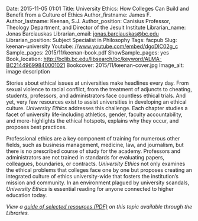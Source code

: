 Date: 2015-11-05 01:01
Title: University Ethics: How Colleges Can Build and Benefit from a Culture of Ethics 
Author_firstname: James F. 
Author_lastname: Keenan, S.J.
Author_position: Canisius Professor, Theology Department, and Director of the Jesuit Institute
Librarian_name: Jonas Barciauskas
Librarian_email: jonas.barciauskas@bc.edu
Librarian_position: Subject Specialist in Philosophy
Tags: facpub
Slug: keenan-university
Youtube: //www.youtube.com/embed/dgoDlC02g_c
Sample_pages: 2015/11/keenan-book.pdf
ShowSample_pages: yes
Book_location: http://bclib.bc.edu/libsearch/bc/keyword/ALMA-BC21449699840001021
Bookcover: 2015/11/keenan-cover.jpg
Image_alt: image description

Stories about ethical issues at universities make headlines every day. From sexual violence to racial conflict, from the treatment of adjuncts to cheating, students, professors, and administrators face countless ethical trials. And yet, very few resources exist to assist universities in developing an ethical culture. <em>University Ethics</em> addresses this challenge. Each chapter studies a facet of university life-including athletics, gender, faculty accountability, and more-highlights the ethical hotspots, explains why they occur, and proposes best practices.

Professional ethics are a key component of training for numerous other fields, such as business management, medicine, law, and journalism, but there is no prescribed course of study for the academy. Professors and administrators are not trained in standards for evaluating papers, colleagues, boundaries, or contracts. <em>University Ethics</em> not only examines the ethical problems that colleges face one by one but proposes creating an integrated culture of ethics university-wide that fosters the institution’s mission and community. In an environment plagued by university scandals, <em>University Ethics</em> is essential reading for anyone connected to higher education today. 

<em>View a <a href="http://library.bc.edu/theme/img/facpub/2015/11/keenan-guide.pdf" target="_blank">guide of selected resources (PDF)</a> on this topic available through the Libraries. </em>
